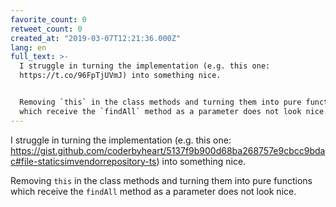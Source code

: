 ```yaml
---
favorite_count: 0
retweet_count: 0
created_at: "2019-03-07T12:21:36.000Z"
lang: en
full_text: >-
  I struggle in turning the implementation (e.g. this one:
  https://t.co/96FpTjUVmJ) into something nice.


  Removing `this` in the class methods and turning them into pure functions
  which receive the `findAll` method as a parameter does not look nice.
---
```


I struggle in turning the implementation (e.g. this one:
<https://gist.github.com/coderbyheart/5137f9b900d68ba268757e9cbcc9bdac#file-staticsimvendorrepository-ts>)
into something nice.

Removing `this` in the class methods and turning them into pure functions which
receive the `findAll` method as a parameter does not look nice.
